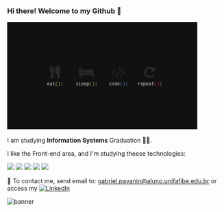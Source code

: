 ### Hi there! Welcome to my Github 👋

<img src="https://github.com/Pavanin92/Pavanin92/blob/main/coding.jpg" height="250"/>

I am studying **Information Systems** Graduation 👨‍💻.

I like the Front-end area, and I'm studying theese technologies:

<img src="https://www.freeiconspng.com/uploads/github-logo-icon-30.png" height="40"/> <img src="https://cdn.iconscout.com/icon/free/png-256/markdown-2-458334.png" height="40"/> <img src="https://www.w3.org/html/logo/downloads/HTML5_Logo_128.png" height="40"/> <img src="https://cdn.iconscout.com/icon/free/png-256/css3-10-1175238.png" height="40"/> <img src="https://cdn.iconscout.com/icon/free/png-256/javascript-2752148-2284965.png" height="40"/>


📧 To contact me, send email to: gabriel.pavanin@aluno.unifafibe.edu.br or access my  <a href="https://www.linkedin.com/in/gabriel-pavanin-de-souza-976357113"><img alt="LinkedIn" src="https://img.shields.io/badge/LinkedIn-0077B5?style=for-the-badge&logo=linkedin&logoColor=white"/></a>

![banner](https://github-readme-stats.vercel.app/api?username=Pavanin92&show_icons=true&theme=tokyonight)
